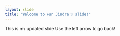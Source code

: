 ```yaml
---
layout: slide
title: "Welcome to our Jindra's slide!"
---
```

This is my updated slide
Use the left arrow to go back!